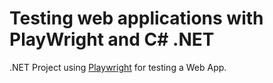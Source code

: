 # Testing web applications with PlayWright and C# .NET

.NET Project using [Playwright](https://playwright.dev/dotnet/docs/intro) for testing a Web App.
